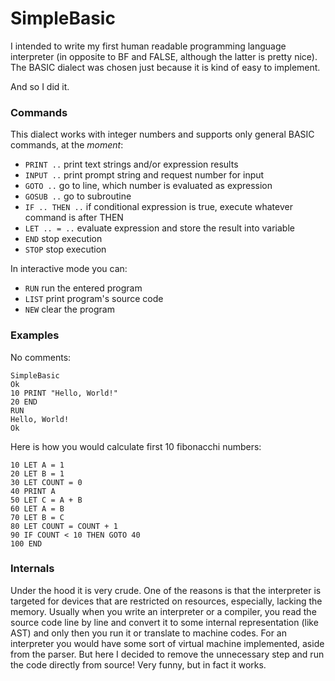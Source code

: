 # SimpleBasic

I intended to write my first human readable programming
language interpreter (in opposite to BF and FALSE, although
the latter is pretty nice).
The BASIC dialect was chosen just because it is kind of
easy to implement.

And so I did it.

### Commands

This dialect works with integer numbers and supports only
general BASIC commands, at the *moment*:

- `PRINT ..` print text strings and/or expression results
- `INPUT ..` print prompt string and request number for input
- `GOTO ..` go to line, which number is evaluated as expression
- `GOSUB ..` go to subroutine
- `IF .. THEN ..` if conditional expression is true, execute whatever command is after THEN
- `LET .. = ..` evaluate expression and store the result into variable
- `END` stop execution
- `STOP` stop execution

In interactive mode you can:

- `RUN` run the entered program
- `LIST` print program's source code
- `NEW` clear the program

### Examples

No comments:
```
SimpleBasic
Ok
10 PRINT "Hello, World!"
20 END
RUN
Hello, World!
Ok
```

Here is how you would calculate first 10 fibonacchi numbers:
```
10 LET A = 1
20 LET B = 1
30 LET COUNT = 0
40 PRINT A
50 LET C = A + B
60 LET A = B
70 LET B = C
80 LET COUNT = COUNT + 1
90 IF COUNT < 10 THEN GOTO 40
100 END
```

### Internals

Under the hood it is very crude. One of the reasons is that
the interpreter is targeted for devices that are restricted
on resources, especially, lacking the memory.
Usually when you write an interpreter or a compiler, you
read the source code line by line and convert it to some
internal representation (like AST) and only then you run it
or translate to machine codes. For an interpreter you would
have some sort of virtual machine implemented, aside from the
parser.
But here I decided to remove the unnecessary step and run the
code directly from source! Very funny, but in fact it works.

